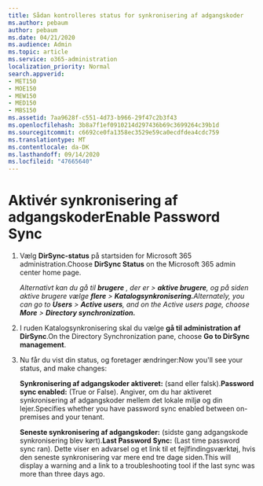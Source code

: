 ```yaml
---
title: Sådan kontrolleres status for synkronisering af adgangskoder
ms.author: pebaum
author: pebaum
ms.date: 04/21/2020
ms.audience: Admin
ms.topic: article
ms.service: o365-administration
localization_priority: Normal
search.appverid:
- MET150
- MOE150
- MEW150
- MED150
- MBS150
ms.assetid: 7aa9628f-c551-4d73-b966-29f47c2b3f43
ms.openlocfilehash: 3b8a7f1ef0910214d297436b69c3699264c39b1d
ms.sourcegitcommit: c6692ce0fa1358ec3529e59ca0ecdfdea4cdc759
ms.translationtype: MT
ms.contentlocale: da-DK
ms.lasthandoff: 09/14/2020
ms.locfileid: "47665640"
---
```

# <a name="enable-password-sync"></a><span data-ttu-id="60412-102">Aktivér synkronisering af adgangskoder</span><span class="sxs-lookup"><span data-stu-id="60412-102">Enable Password Sync</span></span>

1.  <span data-ttu-id="60412-103">Vælg **DirSync-status** på startsiden for Microsoft 365 administration.</span><span class="sxs-lookup"><span data-stu-id="60412-103">Choose **DirSync Status** on the Microsoft 365 admin center home page.</span></span> 
    
     <span data-ttu-id="60412-104">*Alternativt kan du gå til **brugere** , der er \> **aktive brugere**, og på siden aktive brugere vælge **flere** \> **Katalogsynkronisering.***</span><span class="sxs-lookup"><span data-stu-id="60412-104">*Alternately, you can go to **Users** \> **Active users**, and on the Active users page, choose **More** \> **Directory synchronization.***</span></span> 
    
2. <span data-ttu-id="60412-105">I ruden Katalogsynkronisering skal du vælge **gå til administration af DirSync**.</span><span class="sxs-lookup"><span data-stu-id="60412-105">On the Directory Synchronization pane, choose **Go to DirSync management**.</span></span> 
    
3. <span data-ttu-id="60412-106">Nu får du vist din status, og foretager ændringer:</span><span class="sxs-lookup"><span data-stu-id="60412-106">Now you'll see your status, and make changes:</span></span>
    
    <span data-ttu-id="60412-107">**Synkronisering af adgangskoder aktiveret:** (sand eller falsk).</span><span class="sxs-lookup"><span data-stu-id="60412-107">**Password sync enabled:** (True or False).</span></span> <span data-ttu-id="60412-108">Angiver, om du har aktiveret synkronisering af adgangskoder mellem det lokale miljø og din lejer.</span><span class="sxs-lookup"><span data-stu-id="60412-108">Specifies whether you have password sync enabled between on-premises and your tenant.</span></span> 
    
    <span data-ttu-id="60412-109">**Seneste synkronisering af adgangskoder:** (sidste gang adgangskode synkronisering blev kørt).</span><span class="sxs-lookup"><span data-stu-id="60412-109">**Last Password Sync:** (Last time password sync ran).</span></span> <span data-ttu-id="60412-110">Dette viser en advarsel og et link til et fejlfindingsværktøj, hvis den seneste synkronisering var mere end tre dage siden.</span><span class="sxs-lookup"><span data-stu-id="60412-110">This will display a warning and a link to a troubleshooting tool if the last sync was more than three days ago.</span></span> 
    

